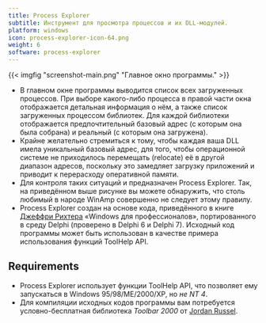 ```yaml
---
title: Process Explorer
subtitle: Инструмент для просмотра процессов и их DLL-модулей.
platform: windows
icon: process-explorer-icon-64.png
weight: 6
software: process-explorer
---
```


{{< imgfig "screenshot-main.png" "Главное окно программы." >}}

* В главном окне программы выводится список всех загруженных процессов. При выборе какого-либо процесса в правой части окна отображается детальная информация о нём, а также список загруженных процессом библиотек. Для каждой библиотеки отображается предпочтительный базовый адрес (с которым она была собрана) и реальный (с которым она загружена). 
* Крайне желательно стремиться к тому, чтобы каждая ваша DLL имела уникальный базовый адрес, для того, чтобы операционной системе не приходилось перемещать (relocate) её в другой диапазон адресов, поскольку это замедляет загрузку приложений и приводит к перерасходу оперативной памяти. 
* Для контроля таких ситуаций и предназначен Process Explorer. Так, на приведённом выше рисунке вы можете обнаружить, что столь любимый в народе WinAmp совершенно не следует этому правилу. 
* Process Explorer создан на основе кода, приведённого в книге [Джеффри Рихтера](http://www.jeffreyrichter.com) «Windows для профессионалов», портированного в среду Delphi (проверено в Delphi 6 и Delphi 7). Исходный код программы может быть использован в качестве примера использования функций ToolHelp API.

## Requirements

* Process Explorer использует функции ToolHelp API, что позволяет ему запускаться в Windows 95/98/ME/2000/XP, но *не NT 4*.
* Для компиляции исходных кодов программы вам потребуется условно-бесплатная библиотека *Toolbar 2000* от [Jordan Russel](http://www.jrsoftware.org/).
